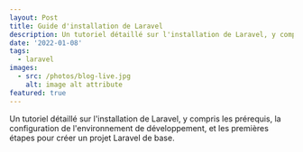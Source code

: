 ```yaml
---
layout: Post
title: Guide d'installation de Laravel
description: Un tutoriel détaillé sur l'installation de Laravel, y compris les prérequis, la configuration de l'environnement de développement, et les premières étapes pour créer un projet Laravel de base.
date: '2022-01-08'
tags:
  - laravel
images:
  - src: /photos/blog-live.jpg
    alt: image alt attribute
featured: true
---
```


Un tutoriel détaillé sur l'installation de Laravel, y compris les prérequis, la configuration de l'environnement de développement, et les premières étapes pour créer un projet Laravel de base.

